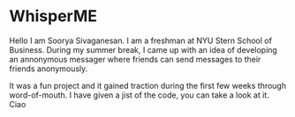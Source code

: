 # WhisperME

Hello I am Soorya Sivaganesan. I am a freshman at NYU Stern School of Business. During my summer break, I came up with an idea of developing an annonymous messager where friends can send messages to their friends anonymously. 

It was a fun project and it gained traction during the first few weeks through word-of-mouth. I have given a jist of the code, you can take a look at it. 
Ciao
